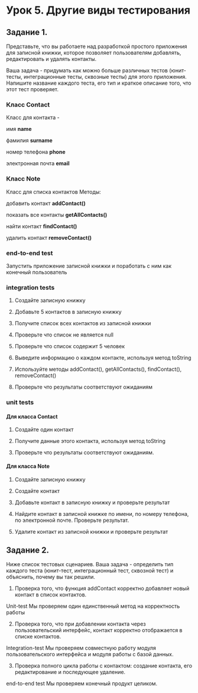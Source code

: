 # Урок 5. Другие виды тестирования

## Задание 1. 

Представьте, что вы работаете над разработкой простого приложения для записной книжки, которое позволяет пользователям добавлять, редактировать и удалять контакты.

Ваша задача - придумать как можно больше различных тестов (юнит-тесты, интеграционные тесты, сквозные тесты) для этого приложения. Напишите название каждого теста, его тип и краткое описание того, что этот тест проверяет.

### Класс Contact

Класс для контакта - 

имя **name** 

фамилия **surname** 

номер телефона **phone** 

электронная почта **email**


### Класс Note

Класс для списка контактов
Методы:

добавить контакт **addContact()**

показать все контакты **getAllContacts()**

найти контакт **findContact()**

удалить контакт **removeContact()**


### end-to-end test

Запустить приложение записной книжки и поработать с ним как конечный пользователь

### integration tests

1. Создайте записную книжку

2. Добавьте 5 контактов в записную книжку

3. Получите список всех контактов из записной книжки

4. Проверьте что список не является null

5. Проверьте что список содержит 5 человек

6. Выведите информацию о каждом контакте, используя метод toString

7. Используйте методы addContact(), getAllContacts(), findContact(), removeContact()

8. Проверьте что результаты соответствуют ожиданиям


### unit tests

#### Для класса Contact

1. Создайте один контакт

2. Получите данные этого контакта, используя метод toString

3. Проверьте что результаты соответствуют ожиданиям.

#### Для класса Note

1. Создайте записную книжку

2. Создайте контакт

3. Добавьте контакт в записную книжку и проверьте результат

4. Найдите контакт в записной книжке по имени, по номеру телефона, по электронной почте. Проверьте результат.

5. Удалите контакт из записной книжки и проверьте результат


## Задание 2. 

Ниже список тестовых сценариев. Ваша задача - определить тип каждого теста (юнит-тест, интеграционный тест, сквозной тест) и объяснить, почему вы так решили.

1. Проверка того, что функция addContact корректно добавляет новый контакт в список контактов.

Unit-test
Мы проверяем один единственный метод на корректность работы


2. Проверка того, что при добавлении контакта через пользовательский интерфейс, контакт корректно отображается в списке контактов.

Integration-test
Мы проверяем совместную работу модуля пользовательского интерфейса и модуля работы с базой данных.


3. Проверка полного цикла работы с контактом: создание контакта, его редактирование и последующее удаление.

end-to-end test
Мы проверяем конечный продукт целиком.

